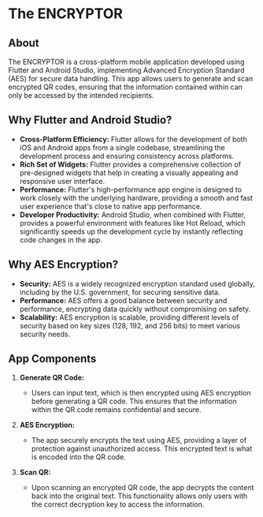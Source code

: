 # The ENCRYPTOR

## About
The ENCRYPTOR is a cross-platform mobile application developed using Flutter and Android Studio, implementing Advanced Encryption Standard (AES) for secure data handling. This app allows users to generate and scan encrypted QR codes, ensuring that the information contained within can only be accessed by the intended recipients.

## Why Flutter and Android Studio?
- **Cross-Platform Efficiency:** Flutter allows for the development of both iOS and Android apps from a single codebase, streamlining the development process and ensuring consistency across platforms.
- **Rich Set of Widgets:** Flutter provides a comprehensive collection of pre-designed widgets that help in creating a visually appealing and responsive user interface.
- **Performance:** Flutter's high-performance app engine is designed to work closely with the underlying hardware, providing a smooth and fast user experience that's close to native app performance.
- **Developer Productivity:** Android Studio, when combined with Flutter, provides a powerful environment with features like Hot Reload, which significantly speeds up the development cycle by instantly reflecting code changes in the app.

## Why AES Encryption?
- **Security:** AES is a widely recognized encryption standard used globally, including by the U.S. government, for securing sensitive data.
- **Performance:** AES offers a good balance between security and performance, encrypting data quickly without compromising on safety.
- **Scalability:** AES encryption is scalable, providing different levels of security based on key sizes (128, 192, and 256 bits) to meet various security needs.

## App Components
1. **Generate QR Code:**
    - Users can input text, which is then encrypted using AES encryption before generating a QR code. This ensures that the information within the QR code remains confidential and secure.

2. **AES Encryption:**
    - The app securely encrypts the text using AES, providing a layer of protection against unauthorized access. This encrypted text is what is encoded into the QR code.

3. **Scan QR:**
    - Upon scanning an encrypted QR code, the app decrypts the content back into the original text. This functionality allows only users with the correct decryption key to access the information.



